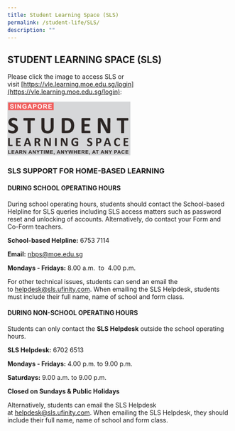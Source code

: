 ```yaml
---
title: Student Learning Space (SLS)
permalink: /student-life/SLS/
description: ""
---
```


## STUDENT LEARNING SPACE (SLS)

Please click the image to access SLS or visit [https://vle.learning.moe.edu.sg/login](https://vle.learning.moe.edu.sg/login):

<a href="https://vle.learning.moe.edu.sg/login"><img style="width:55%" src="/images/SLS.png"> </a>

### **SLS SUPPORT FOR HOME-BASED LEARNING**


#### **DURING SCHOOL OPERATING HOURS**

During school operating hours, students should contact the School-based Helpline for SLS queries including SLS access matters such as password reset and unlocking of accounts. Alternatively, do contact your Form and Co-Form teachers.

**School-based Helpline:** 6753 7114

**Email:** nbps@moe.edu.sg

**Mondays - Fridays:** 8.00 a.m.  to  4.00 p.m.

For other technical issues, students can send an email the to [helpdesk@sls.ufinity.com](mailto:helpdesk@sls.ufinity.com). When emailing the SLS Helpdesk, students must include their full name, name of school and form class.


#### **DURING NON-SCHOOL OPERATING HOURS**

Students can only contact the **SLS Helpdesk** outside the school operating hours.

**SLS Helpdesk:** 6702 6513

**Mondays - Fridays:** 4.00 p.m. to 9.00 p.m.

**Saturdays:** 9.00 a.m. to 9.00 p.m.

**Closed on Sundays & Public Holidays**

Alternatively, students can email the SLS Helpdesk at [helpdesk@sls.ufinity.com](mailto:helpdesk@sls.ufinity.com). When emailing the SLS Helpdesk, they should include their full name, name of school and form class.
	
	